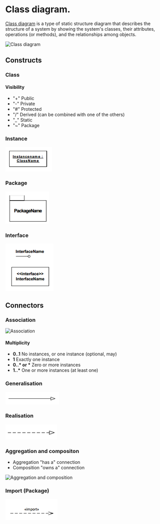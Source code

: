 # Class diagram.

[Class diagram](http://en.wikipedia.org/wiki/Class_diagram) is a type of static structure diagram that describes the structure of a system by showing the system's classes, their attributes, operations (or methods), and the relationships among objects.

![Class diagram](http://upload.wikimedia.org/wikipedia/commons/4/41/BankAccount1.svg)

## Constructs

### Class

#### Visibility

* "+"       Public 
* "-"       Private 
* "#"       Protected 
* "/"       Derived (can be combined with one of the others)
* "_"       Static
* "~"       Package

### Instance

![Instance](class_instance.png)

### Package

![Package](class_package.png)

### Interface

![Interface](class_interface.png)

## Connectors

### Association

![Association](http://upload.wikimedia.org/wikipedia/commons/4/4d/UML_role_example.gif)

#### Multiplicity

* __0..1__	No instances, or one instance (optional, may)
* __1__	Exactly one instance
* __0..* or *__	Zero or more instances
* __1..*__	One or more instances (at least one)


### Generalisation

![Generalisation](class_generalisation.png)

### Realisation

![Realisation](class_realisation.png)

### Aggregation and compositon

* Aggregation "has a" connection
* Composition "owns a" connection

![Aggregation and composition](https://upload.wikimedia.org/wikipedia/commons/thumb/9/9f/AggregationAndComposition.svg/400px-AggregationAndComposition.svg.png)

### Import (Package)

![Import](class_import.png)
